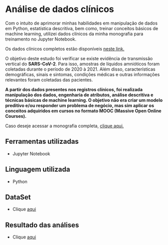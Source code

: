 # Análise de dados clínicos 

Com o intuito de aprimorar minhas habilidades em  manipulação de dados em Python, estatística descritiva, bem como, treinar conceitos básicos de machine learning, utilizei dados clínicos da minha monografia para treinamento no Jupyter Notebook.

Os dados clínicos completos estão disponíveis [neste link.](https://github.com/leticiadluz/monografia/blob/main/dadosclinicosgestantes.pdf)

O objetivo deste estudo foi verificar se existe evidência de transmissão vertical do **SARS-CoV-2**. Para isso, amostras de líquidos amnióticos foram coletadas durante o período de 2020 à 2021. Além disso, características demográficas, sinais e sintomas, condições médicas e outras informações relevantes foram coletadas das pacientes.

**A partir dos dados presentes nos registros clínicos, foi realizada manipulação dos dados, engenharia de atributos, análise descritiva e técnicas básicas de machine learning. 
O objetivo não era criar um modelo preditivo e/ou responder um problema de negócio, mas sim aplicar os conceitos adquiridos em cursos no formato MOOC (Massive Open Online Courses).**

Caso deseje acessar a monografia completa, [clique aqui.](https://acervodigital.ufpr.br/bitstream/handle/1884/82592/R_G_LETICIA_DA_LUZ.pdf?sequence=1&isAllowed=y)

## Ferramentas utilizadas

* Jupyter Notebook

## Linguagem utilizada

* Python

## DataSet

* Clique [aqui](https://github.com/leticiadluz/analise_dados_monografia/blob/main/dadosgestantes.csv)

## Resultado das análises

* Clique [aqui](https://github.com/leticiadluz/analise_dados_monografia/blob/main/Gestantes.ipynb)

